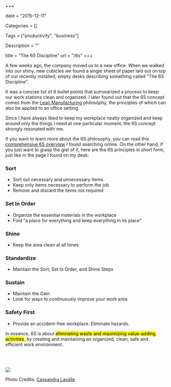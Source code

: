 +++

date = "2015-12-11"

Categories = []

Tags = ["productivity", "business"]

Description = ""

title = "The 6S Discipline"
url = "/6s"
+++



A few weeks ago, the company moved us to a new office. When we walked into our shiny, new cubicles we found a single sheet of paper laid out on top of our recently installed, empty desks describing something called "The 6S Discipline". 

It was a concise list of 6 bullet points that summarized a process to keep our work stations clean and organized. I later found out that the 6S concept comes from the [Lean Manufacturing](https://en.wikipedia.org/wiki/Lean_manufacturing) philosophy, the principles of which can also be applied to an office setting.

Since I have always liked to keep my workplace neatly organized and keep around only the things I need at one particular moment, the 6S concept strongly resonated with me. 

If you want to learn more about the 6S philosophy, you can read this [comprehensive 6S overview](https://www.vitalentusa.com/learn/An_Introduction_to_6S.pdf) I found searching online. On the other hand, if you just want to grasp the gist of it, here are the 6S principles in short form, just like in the page I found on my desk:

### Sort ###
* Sort out necessary and unnecessary items
* Keep only items necessary to perform the job
* Remove and discard the items not required

### Set In Order ###
* Organize the essential materials in the workplace
* Find "a place for everything and keep everything in its place"

### Shine ###
* Keep the area clean at all times

### Standardize ###
* Maintain the Sort, Set In Order, and Shine Steps

### Sustain ###
* Maintain the Gain
* Look for ways to continuously improve your work area

### Safety First ###
* Provide an accident-free workplace. Eliminate hazards.

In essence, 6S is about <mark>eliminating waste and maximizing value-adding activities</mark>, by creating and maintaining an organized, clean, safe and efficient work environment.

<br /><br />

<img src="https://c2.staticflickr.com/4/3548/3389551970_a24a14b9ba_z.jpg">

Photo Credits: [Cassandra Lavalle](https://www.flickr.com/photos/cocokelley/3389551970)


